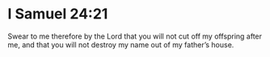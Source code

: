 # I Samuel 24:21

Swear to me therefore by the Lord that you will not cut off my offspring after me, and that you will not destroy my name out of my father’s house.
